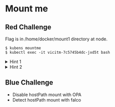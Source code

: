 # Mount me

## Red Challenge

Flag is in /home/docker/mount1 directory at node.

```shell
$ kubens mountme
$ kubectl exec -it vicitm-7c5745b4dc-jxd5t bash
```

<details>
<summary>Hint 1</summary>
What are the privileges of the mounted ServiceAccount?
</details>

<details>
<summary>Hint 2</summary>
hostPath mount
</details>

## Blue Challenge

* Disable hostPath mount with OPA 
* Detect hostPath mount with falco
